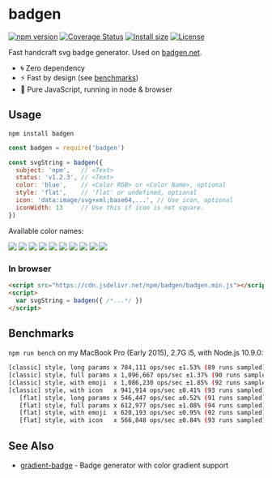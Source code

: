 # badgen

[![npm version][npm-src]][npm-href]
[![Coverage Status][coveralls-src]][coveralls-href]
[![Install size][packagephobia-src]][packagephobia-href]
[![License][license-src]][license-href]

Fast handcraft svg badge generator. Used on [badgen.net](https://badgen.net).

- 🌀 Zero dependency
- ⚡️ Fast by design (see [benchmarks](#benchmarks))
- 👯‍ Pure JavaScript, running in node & browser

## Usage

`npm install badgen`

```javascript
const badgen = require('badgen')

const svgString = badgen({
  subject: 'npm',   // <Text>
  status: 'v1.2.3', // <Text>
  color: 'blue',    // <Color RGB> or <Color Name>, optional
  style: 'flat',    // 'flat' or undefined, optional
  icon: 'data:image/svg+xml;base64,...', // Use icon, optional
  iconWidth: 13     // Use this if icon is not square.
})
```

Available color names:

![](https://badgen.net/badge/color/blue/blue)
![](https://badgen.net/badge/color/cyan/cyan)
![](https://badgen.net/badge/color/green/green)
![](https://badgen.net/badge/color/yellow/yellow)
![](https://badgen.net/badge/color/orange/orange)
![](https://badgen.net/badge/color/red/red)
![](https://badgen.net/badge/color/pink/pink)
![](https://badgen.net/badge/color/purple/purple)
![](https://badgen.net/badge/color/grey/grey)
![](https://badgen.net/badge/color/black/black)

### In browser

```html
<script src="https://cdn.jsdelivr.net/npm/badgen/badgen.min.js"></script>
<script>
  var svgString = badgen({ /*...*/ })
</script>
```

## Benchmarks

`npm run bench` on my MacBook Pro (Early 2015), 2.7G i5, with Node.js 10.9.0:

```bash
[classic] style, long params x 784,111 ops/sec ±1.53% (89 runs sampled)
[classic] style, full params x 1,096,667 ops/sec ±1.37% (90 runs sampled)
[classic] style, with emoji  x 1,086,230 ops/sec ±1.85% (92 runs sampled)
[classic] style, with icon   x 941,914 ops/sec ±0.41% (93 runs sampled)
   [flat] style, long params x 546,447 ops/sec ±0.52% (91 runs sampled)
   [flat] style, full params x 612,977 ops/sec ±1.08% (94 runs sampled)
   [flat] style, with emoji  x 620,193 ops/sec ±0.95% (92 runs sampled)
   [flat] style, with icon   x 566,848 ops/sec ±0.84% (93 runs sampled)
```

## See Also

- [gradient-badge][gradient-badge] - Badge generator with color gradient support

[npm-src]: https://badgen.net/npm/v/badgen
[npm-href]: https://www.npmjs.com/package/badgen
[packagephobia-src]: https://badgen.net/packagephobia/install/badgen
[packagephobia-href]: https://packagephobia.now.sh/result?p=badgen
[coveralls-src]: https://badgen.net/coveralls/c/github/amio/badgen/master
[coveralls-href]: https://coveralls.io/github/amio/badgen?branch=master
[license-src]: https://badgen.net/github/license/amio/badgen
[license-href]: LICENSE.md
[gradient-badge]: https://github.com/bokub/gradient-badge
